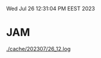 Wed Jul 26 12:31:04 PM EEST 2023
# JAM
<a href='./cache/202307/26_12.log'>./cache/202307/26_12.log</a>
